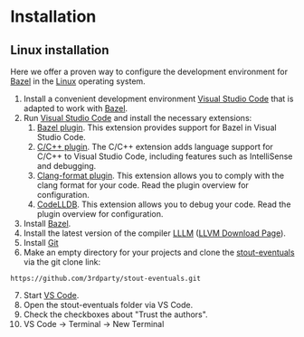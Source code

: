 # Installation

## Linux installation

Here we offer a proven way to configure the development environment for [Bazel](https://bazel.build) in the [Linux](https://www.linux.org) operating system.

1. Install a convenient development environment [Visual Studio Code](https://code.visualstudio.com/download) that is adapted to work with [Bazel](https://bazel.build).
2. Run [Visual Studio Code](https://code.visualstudio.com/download) and install the necessary extensions:
    1. [Bazel plugin](https://marketplace.visualstudio.com/items?itemName=BazelBuild.vscode-bazel). This extension provides support for Bazel in Visual Studio Code.
    2. [C/C++ plugin](https://marketplace.visualstudio.com/items?itemName=ms-vscode.cpptools). The C/C++ extension adds language support for C/C++ to Visual Studio Code, including features such as IntelliSense and debugging.
    3. [Clang-format plugin](https://marketplace.visualstudio.com/items?itemName=xaver.clang-format). This extension allows you to comply with the clang format for your code. Read the plugin overview for configuration.    
    4. [CodeLLDB](https://marketplace.visualstudio.com/items?itemName=vadimcn.vscode-lldb). This extension allows you to debug your code. Read the plugin overview for configuration.
3. Install [Bazel](https://bazel.build).
4. Install the latest version of the compiler [LLLM](https://llvm.org) ([LLVM Download Page](https://releases.llvm.org/download.html)).
5. Install [Git](https://git-scm.com/downloads)
6. Make an empty directory for your projects and clone the [stout-eventuals](https://github.com/3rdparty/stout-eventuals) via the git clone link:
```
https://github.com/3rdparty/stout-eventuals.git
```
7. Start [VS Code](https://code.visualstudio.com).
8. Open the stout-eventuals folder via VS Code.
9. Check the checkboxes about "Trust the authors".
10. VS Code -> Terminal -> New Terminal